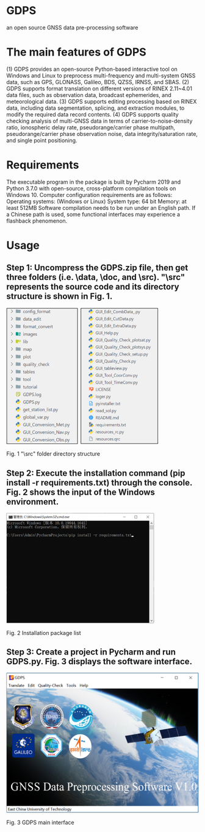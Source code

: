 <!--
 * @Author: huweijian 1494170841@qq.com
 * @Date: 2024-06-14 11:28:02
 * @LastEditors: huweijian 1494170841@qq.com
 * @LastEditTime: 2024-07-15 15:24:12
 * @FilePath: \GDPS_v1a_2\src\README.md
 * @Description: 这是默认设置,请设置`customMade`, 打开koroFileHeader查看配置 进行设置: https://github.com/OBKoro1/koro1FileHeader/wiki/%E9%85%8D%E7%BD%AE
-->

# GDPS
an open source GNSS data pre-processing software
# The main features of GDPS
(1) GDPS provides an open-source Python-based interactive tool on Windows and Linux to preprocess multi-frequency and multi-system GNSS data, such as GPS, GLONASS, Galileo, BDS, QZSS, IRNSS, and SBAS. 
(2) GDPS supports format translation on different versions of RINEX 2.11~4.01 data files, such as observation data, broadcast ephemerides, and meteorological data. 
(3) GDPS supports editing processing based on RINEX data, including data segmentation, splicing, and extraction modules, to modify the required data record contents. 
(4) GDPS supports quality checking analysis of multi-GNSS data in terms of carrier-to-noise-density ratio, ionospheric delay rate, pseudorange/carrier phase multipath, pseudorange/carrier phase observation noise, data integrity/saturation rate, and single point positioning.

# Requirements
The executable program in the package is built by Pycharm 2019 and Python 3.7.0 with open-source, cross-platform compilation tools on Windows 10. Computer configuration requirements are as follows:
Operating systems: (Windows or Linux)
System type: 64 bit
Memory: at least 512MB
Software compilation needs to be run under an English path. If a Chinese path is used, some functional interfaces may experience a flashback phenomenon.
# Usage
## Step 1: Uncompress the GDPS.zip file, then get three folders (i.e. \data, \doc, and \src). "\src" represents the source code and its directory structure is shown in Fig. 1. 
<img src="images/fig1.png" alt="KPL" style="zoom:50%;" />

Fig. 1 "\src" folder directory structure
## Step 2: Execute the installation command (pip install -r requirements.txt) through the console. Fig. 2 shows the input of the Windows environment.
<img src="images/fig2.png" alt="KPL" style="zoom:50%;" />

Fig. 2 Installation package list
## Step 3: Create a project in Pycharm and run GDPS.py. Fig. 3 displays the software interface.
<img src="images/fig3.png" alt="KPL" style="zoom:50%;" /> 

Fig. 3 GDPS main interface
